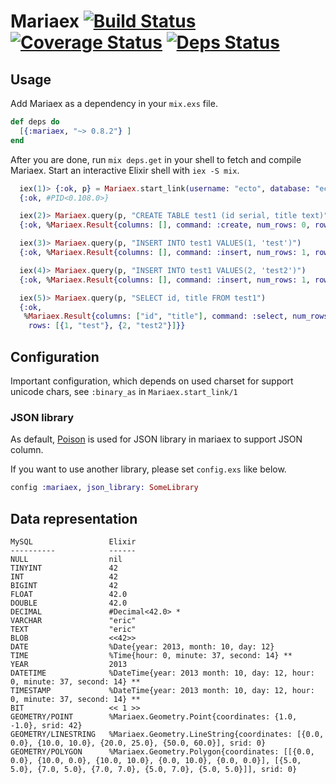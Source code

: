 Mariaex [![Build Status](https://travis-ci.org/xerions/mariaex.svg)](https://travis-ci.org/xerions/mariaex) [![Coverage Status](https://coveralls.io/repos/xerions/mariaex/badge.svg?branch=master&service=github)](https://coveralls.io/github/xerions/mariaex?branch=master) [![Deps Status](https://beta.hexfaktor.org/badge/all/github/xerions/mariaex.svg)](https://beta.hexfaktor.org/github/xerions/mariaex)
=======

## Usage

Add Mariaex as a dependency in your `mix.exs` file.

```elixir
def deps do
  [{:mariaex, "~> 0.8.2"} ]
end
```

After you are done, run `mix deps.get` in your shell to fetch and compile Mariaex. Start an interactive Elixir shell with `iex -S mix`.

```elixir
  iex(1)> {:ok, p} = Mariaex.start_link(username: "ecto", database: "ecto_test")
  {:ok, #PID<0.108.0>}

  iex(2)> Mariaex.query(p, "CREATE TABLE test1 (id serial, title text)")
  {:ok, %Mariaex.Result{columns: [], command: :create, num_rows: 0, rows: []}}

  iex(3)> Mariaex.query(p, "INSERT INTO test1 VALUES(1, 'test')")
  {:ok, %Mariaex.Result{columns: [], command: :insert, num_rows: 1, rows: []}}

  iex(4)> Mariaex.query(p, "INSERT INTO test1 VALUES(2, 'test2')")
  {:ok, %Mariaex.Result{columns: [], command: :insert, num_rows: 1, rows: []}}

  iex(5)> Mariaex.query(p, "SELECT id, title FROM test1")
  {:ok,
   %Mariaex.Result{columns: ["id", "title"], command: :select, num_rows: 2,
    rows: [{1, "test"}, {2, "test2"}]}}
```

## Configuration

Important configuration, which depends on used charset for support unicode chars, see `:binary_as`
in `Mariaex.start_link/1`

### JSON library

As default, [Poison](https://github.com/devinus/poison) is used for JSON library in mariaex to support JSON column.

If you want to use another library, please set `config.exs` like below.

```elixir
config :mariaex, json_library: SomeLibrary
```
## Data representation

    MySQL                 Elixir
    ----------            ------
    NULL                  nil
    TINYINT               42
    INT                   42
    BIGINT                42
    FLOAT                 42.0
    DOUBLE                42.0
    DECIMAL               #Decimal<42.0> *
    VARCHAR               "eric"
    TEXT                  "eric"
    BLOB                  <<42>>
    DATE                  %Date{year: 2013, month: 10, day: 12}
    TIME                  %Time{hour: 0, minute: 37, second: 14} **
    YEAR                  2013
    DATETIME              %DateTime{year: 2013 month: 10, day: 12, hour: 0, minute: 37, second: 14} **
    TIMESTAMP             %DateTime{year: 2013 month: 10, day: 12, hour: 0, minute: 37, second: 14} **
    BIT                   << 1 >>
    GEOMETRY/POINT        %Mariaex.Geometry.Point{coordinates: {1.0, -1.0}, srid: 42}
    GEOMETRY/LINESTRING   %Mariaex.Geometry.LineString{coordinates: [{0.0, 0.0}, {10.0, 10.0}, {20.0, 25.0}, {50.0, 60.0}], srid: 0}
    GEOMETRY/POLYGON      %Mariaex.Geometry.Polygon{coordinates: [[{0.0, 0.0}, {10.0, 0.0}, {10.0, 10.0}, {0.0, 10.0}, {0.0, 0.0}], [{5.0, 5.0}, {7.0, 5.0}, {7.0, 7.0}, {5.0, 7.0}, {5.0, 5.0}]], srid: 0}
